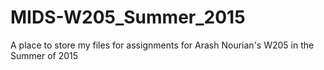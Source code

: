 # MIDS-W205_Summer_2015

A place to store my files for assignments for Arash Nourian's W205 in the Summer of 2015
